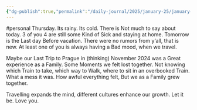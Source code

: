 ```yaml
---
{"dg-publish":true,"permalink":"/daily-journal/2025/january-25/january-30-2025/","noteIcon":"","created":"2025-01-31T14:27:34.716+01:00"}
---
```


#personal 
Thursday. Its rainy. Its cold. There is Not much to say about today. 3 of you 4 are still some Kind of Sick and staying at home. Tomorrow is the Last day Before vacation. There were no rumors from y‘all, that is new. At least one of you is always having a Bad mood, when we travel. 

Maybe our Last Trip to Prague in (thinking) November 2024 was a Great experience as a Family. Some Moments we felt lost together. Not knowing which Train to take, which way to Walk, where to sit in an overbooked Train. What a mess it was. How awful everything felt, But we as a Family grew together. 

Travelling expands the mind, different cultures enhance our growth. Let it be.
Love you. 